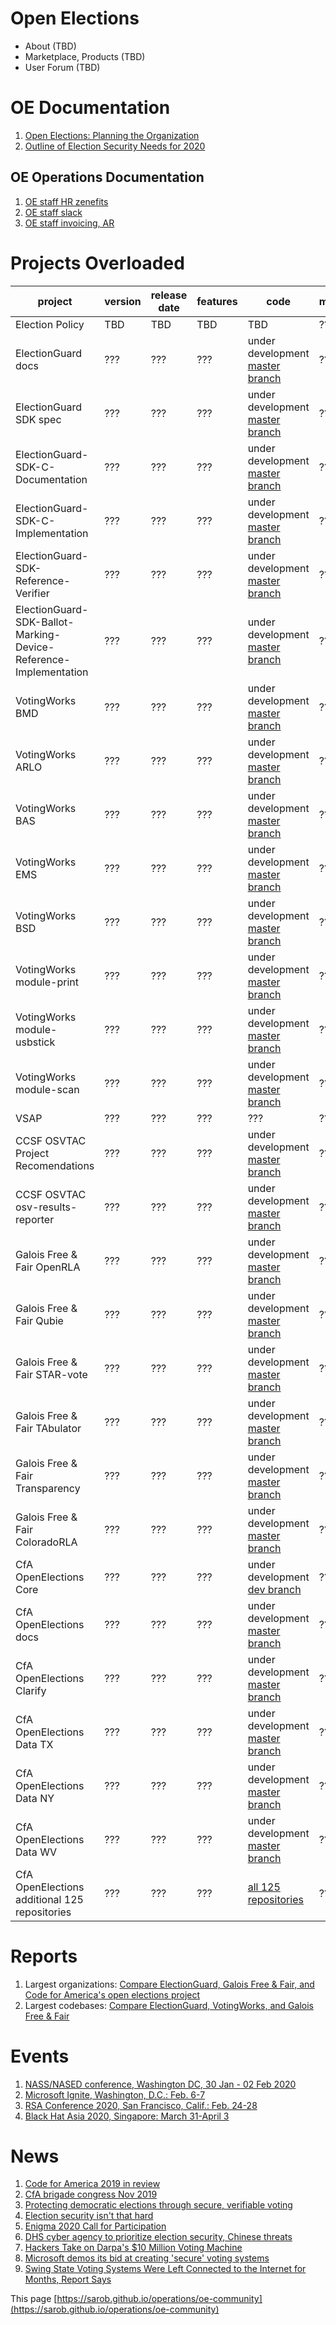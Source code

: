 # Open Elections
* About (TBD)
* Marketplace, Products (TBD)
* User Forum (TBD)

# OE Documentation
1. [Open Elections: Planning the Organization](https://docs.google.com/document/d/1mEeXGE0sRmKXX3RnAbf4gXgaKp3X4WRWiJ1G0JUkh1c/edit?usp=sharing)
1. [Outline of Election Security Needs for 2020](https://docs.google.com/document/d/1GNWMvz-dliDvWp4uR392-415c71R-11WZK4xnrlGX98/edit?usp=sharing)

## OE Operations Documentation
1. [OE staff HR zenefits](https://secure.zenefits.com/)
1. [OE staff slack](https://lincoln-labs.slack.com/)
1. [OE staff invoicing, AR](http://bill.com/)

# Projects Overloaded
<div class="datatable-begin"></div>

project         | version | release date | features | code     | meetings
--------------- | ------- | ------------ | -------- | -------- | ---------
Election Policy | TBD     | TBD          | TBD      | TBD      | ???
ElectionGuard docs | ??? | ??? | ??? | under development [master branch](https://github.com/Microsoft/ElectionGuard-SDK) | ???
ElectionGuard SDK spec | ??? | ??? | ??? | under development [master branch](https://github.com/microsoft/ElectionGuard-SDK-Specification) | ???
ElectionGuard-SDK-C-Documentation | ??? | ??? | ??? | under development [master branch](https://github.com/ElectionGuard/ElectionGuard-SDK-C-Documentation) | ???
ElectionGuard-SDK-C-Implementation | ??? | ??? | ??? | under development [master branch](https://github.com/microsoft/ElectionGuard-SDK-C-Implementation) | ???
ElectionGuard-SDK-Reference-Verifier | ??? | ??? | ??? | under development [master branch](https://github.com/microsoft/ElectionGuard-SDK-Reference-Verifier) | ???
ElectionGuard-SDK-Ballot-Marking-Device-Reference-Implementation | ??? | ??? | ??? | under development [master branch](https://github.com/microsoft/ElectionGuard-SDK-Ballot-Marking-Device-Reference-Implementation) | ???
VotingWorks BMD | ??? | ??? | ??? | under development [master branch](https://github.com/votingworks/bmd) | ???
VotingWorks ARLO | ??? | ??? | ??? | under development [master branch](https://github.com/votingworks/arlo) | ???
VotingWorks BAS | ??? | ??? | ??? | under development [master branch](https://github.com/votingworks/bas) | ???
VotingWorks EMS | ??? | ??? | ??? | under development [master branch](https://github.com/votingworks/ems) | ???
VotingWorks BSD | ??? | ??? | ??? | under development [master branch](https://github.com/votingworks/bsd) | ???
VotingWorks module-print | ??? | ??? | ??? | under development [master branch](https://github.com/votingworks/module-print) | ???
VotingWorks module-usbstick| ??? | ??? | ??? | under development [master branch](https://github.com/votingworks/module-usbstick) | ???
VotingWorks module-scan | ??? | ??? | ??? | under development [master branch](https://github.com/votingworks/module-scan) | ???
VSAP | ??? | ??? | ??? | ??? | ???
CCSF OSVTAC Project Recomendations | ??? | ??? | ??? | under development [master branch](https://github.com/OSVTAC/project-recommendations) | ???
CCSF OSVTAC osv-results-reporter | ??? | ??? | ??? | under development [master branch](https://github.com/OSVTAC/osv-results-reporter) | ???
Galois Free & Fair OpenRLA | ??? | ??? | ??? | under development [master branch](https://github.com/FreeAndFair/OpenRLA) | ???
Galois Free & Fair Qubie | ??? | ??? | ??? | under development [master branch](https://github.com/FreeAndFair/Qubie) | ???
Galois Free & Fair STAR-vote | ??? | ??? | ??? | under development [master branch](https://github.com/FreeAndFair/STAR-Vote) | ???
Galois Free & Fair TAbulator | ??? | ??? | ??? | under development [master branch](https://github.com/FreeAndFair/Tabulator) | ???
Galois Free & Fair Transparency | ??? | ??? | ??? | under development [master branch](https://github.com/FreeAndFair/Transparency) | ???
Galois Free & Fair ColoradoRLA | ??? | ??? | ??? | under development [master branch](https://github.com/FreeAndFair/ColoradoRLA) | ???
CfA OpenElections Core | ??? | ??? | ??? | under development [dev branch](https://github.com/openelections/openelections-core) | ???
CfA OpenElections docs | ??? | ??? | ??? | under development [master branch](https://github.com/openelections/docs) | ???
CfA OpenElections Clarify | ??? | ??? | ??? | under development [master branch](https://github.com/openelections/clarify) | ???
CfA OpenElections Data TX | ??? | ??? | ??? | under development [master branch](https://github.com/openelections/openelections-data-tx) | ???
CfA OpenElections Data NY | ??? | ??? | ??? | under development [master branch](https://github.com/openelections/openelections-data-ny) | ???
CfA OpenElections Data WV | ??? | ??? | ??? | under development [master branch](https://github.com/openelections/openelections-data-wv) | ???
CfA OpenElections additional 125 repositories | ??? | ??? | ??? | [all 125 repositories](https://github.com/openelections) | ???

<div class="datatable-end"></div>

# Reports
1. Largest organizations: [Compare ElectionGuard, Galois Free & Fair, and Code for America's open elections project](https://www.openhub.net/p/_compare?project_1=Free+and+Fair&project_2=openelections-project&project_0=ElectionGuard)
1. Largest codebases: [Compare ElectionGuard, VotingWorks, and Galois Free & Fair](https://www.openhub.net/p/_compare?project_0=ElectionGuard&project_1=VotingWorks&project_2=Free+and+Fair)

# Events
1. [NASS/NASED conference, Washington DC, 30 Jan - 02 Feb 2020](https://www.nass.org/events/nass-2020-winter-conference)
1. [Microsoft Ignite, Washington, D.C.: Feb. 6-7](https://www.microsoft.com/en-us/ignite-the-tour/washington-dc)
1. [RSA Conference 2020, San Francisco, Calif.: Feb. 24-28 ](https://www.rsaconference.com/usa)
1. [Black Hat Asia 2020, Singapore: March 31-April 3 ](https://www.blackhat.com/asia-20/)

# News
1. [Code for America 2019 in review](https://medium.com/code-for-america/the-year-in-review-at-code-for-america-b52b2726aad8)
1. [CfA brigade congress Nov 2019](https://medium.com/code-for-america/growing-the-civic-tech-movement-68f5ab5ac2ae)
1. [Protecting democratic elections through secure, verifiable voting](https://blogs.microsoft.com/on-the-issues/2019/05/06/protecting-democratic-elections-through-secure-verifiable-voting/)
1. [Election security isn't that hard](https://www.politico.com/agenda/story/2019/09/10/election-security-000954)
1. [Enigma 2020 Call for Participation](https://www.usenix.org/conference/enigma2020/call-for-participation)
1. [DHS cyber agency to prioritize election security, Chinese threats](https://thehill.com/policy/cybersecurity/458487-dhs-cyber-agency-to-prioritize-election-security-chinese-threats)
1. [Hackers Take on Darpa's $10 Million Voting Machine](https://www.wired.com/story/darpa-voting-machine-defcon-voting-village-hackers)
1. [Microsoft demos its bid at creating 'secure' voting systems](https://www.engadget.com/2019/07/17/microsoft-demos-electionguard/)
1. [Swing State Voting Systems Were Left Connected to the Internet for Months, Report Says](https://fortune.com/2019/08/08/swing-state-voting-systems-connected-internet-vice-report/)

This page [https://sarob.github.io/operations/oe-community](https://sarob.github.io/operations/oe-community)
